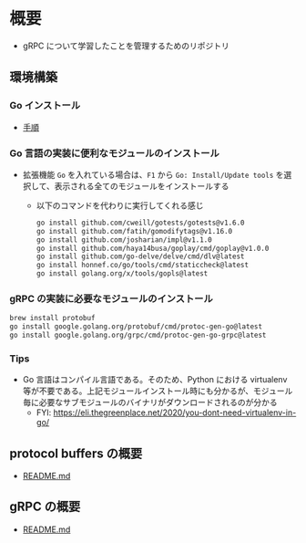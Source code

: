 # 概要

- gRPC について学習したことを管理するためのリポジトリ

## 環境構築

### Go インストール

- [手順](./install_go.md)

### Go 言語の実装に便利なモジュールのインストール

- 拡張機能 `Go` を入れている場合は、`F1` から `Go: Install/Update tools` を選択して、表示される全てのモジュールをインストールする

  - 以下のコマンドを代わりに実行してくれる感じ

    ```bash
    go install github.com/cweill/gotests/gotests@v1.6.0
    go install github.com/fatih/gomodifytags@v1.16.0
    go install github.com/josharian/impl@v1.1.0
    go install github.com/haya14busa/goplay/cmd/goplay@v1.0.0
    go install github.com/go-delve/delve/cmd/dlv@latest
    go install honnef.co/go/tools/cmd/staticcheck@latest
    go install golang.org/x/tools/gopls@latest
    ```

### gRPC の実装に必要なモジュールのインストール

```bash
brew install protobuf
go install google.golang.org/protobuf/cmd/protoc-gen-go@latest
go install google.golang.org/grpc/cmd/protoc-gen-go-grpc@latest
```

### Tips

- Go 言語はコンパイル言語である。そのため、Python における virtualenv 等が不要である。上記モジュールインストール時にも分かるが、モジュール毎に必要なサブモジュールのバイナリがダウンロードされるのが分かる
  - FYI: https://eli.thegreenplace.net/2020/you-dont-need-virtualenv-in-go/

## protocol buffers の概要

- [README.md](./protobuf-lesson/README.md)

## gRPC の概要

- [README.md](./grpc-lesson/README.md)
